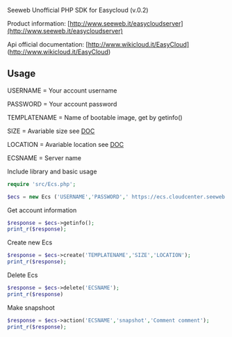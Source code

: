 Seeweb Unofficial PHP SDK for Easycloud (v.0.2)

Product information: [http://www.seeweb.it/easycloudserver](http://www.seeweb.it/easycloudserver)

Api official documentation: [http://www.wikicloud.it/EasyCloud] (http://www.wikicloud.it/EasyCloud)

Usage
-----

USERNAME = Your account username

PASSWORD = Your account password

TEMPLATENAME = Name of bootable image, get by getinfo()

SIZE = Avariable size see [DOC](http://www.wikicloud.it/EasyCloud)

LOCATION = Avariable location see [DOC](http://www.wikicloud.it/EasyCloud)

ECSNAME = Server name

Include library and basic usage

```php
require 'src/Ecs.php';

$ecs = new Ecs ('USERNAME','PASSWORD',' https://ecs.cloudcenter.seeweb.it/api/public/easycloud/');

```

Get account information

```php
$response = $ecs->getinfo();
print_r($response);
```

Create new Ecs

```php
$response = $ecs->create('TEMPLATENAME','SIZE','LOCATION');
print_r($response);
```

Delete Ecs

```php
$response = $ecs->delete('ECSNAME');
print_r($response)
```

Make snapshoot

```php
$response = $ecs->action('ECSNAME','snapshot','Comment comment');
print_r($response);
```
